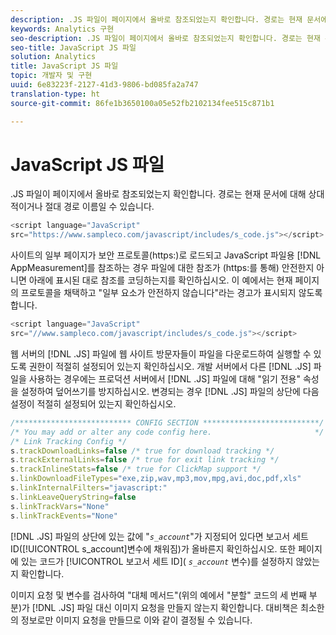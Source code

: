 ```yaml
---
description: .JS 파일이 페이지에서 올바로 참조되었는지 확인합니다. 경로는 현재 문서에 대해 상대적이거나 절대 경로 이름일 수 있습니다.
keywords: Analytics 구현
seo-description: .JS 파일이 페이지에서 올바로 참조되었는지 확인합니다. 경로는 현재 문서에 대해 상대적이거나 절대 경로 이름일 수 있습니다.
seo-title: JavaScript JS 파일
solution: Analytics
title: JavaScript JS 파일
topic: 개발자 및 구현
uuid: 6e83223f-2127-41d3-9806-bd085fa2a747
translation-type: ht
source-git-commit: 86fe1b3650100a05e52fb2102134fee515c871b1

---
```



# JavaScript JS 파일

.JS 파일이 페이지에서 올바로 참조되었는지 확인합니다. 경로는 현재 문서에 대해 상대적이거나 절대 경로 이름일 수 있습니다.

```js
<script language="JavaScript" 
src="https://www.sampleco.com/javascript/includes/s_code.js"></script>
```

사이트의 일부 페이지가 보안 프로토콜(https:)로 로드되고 JavaScript 파일용 [!DNL AppMeasurement]를 참조하는 경우 파일에 대한 참조가 (https:를 통해) 안전한지 아니면 아래에 표시된 대로 참조를 코딩하는지를 확인하십시오. 이 예에서는 현재 페이지의 프로토콜을 채택하고 "일부 요소가 안전하지 않습니다"라는 경고가 표시되지 않도록 합니다.

```js
<script language="JavaScript" 
src="//www.sampleco.com/javascript/includes/s_code.js"></script>
```

웹 서버의 [!DNL .JS] 파일에 웹 사이트 방문자들이 파일을 다운로드하여 실행할 수 있도록 권한이 적절히 설정되어 있는지 확인하십시오. 개발 서버에서 다른 [!DNL .JS] 파일을 사용하는 경우에는 프로덕션 서버에서 [!DNL .JS] 파일에 대해 "읽기 전용" 속성을 설정하여 덮어쓰기를 방지하십시오. 변경되는 경우 [!DNL .JS] 파일의 상단에 다음 설정이 적절히 설정되어 있는지 확인하십시오.

```js
/************************** CONFIG SECTION **************************/
/* You may add or alter any code config here.                       */
/* Link Tracking Config */
s.trackDownloadLinks=false /* true for download tracking */
s.trackExternalLinks=false /* true for exit link tracking */
s.trackInlineStats=false /* true for ClickMap support */
s.linkDownloadFileTypes="exe,zip,wav,mp3,mov,mpg,avi,doc,pdf,xls"
s.linkInternalFilters="javascript:"
s.linkLeaveQueryString=false
s.linkTrackVars="None" 
s.linkTrackEvents="None"
```

[!DNL .JS] 파일의 상단에 있는 값에 "*`s_account`*"가 지정되어 있다면 보고서 세트 ID([!UICONTROL s_account]변수에 채워짐)가 올바른지 확인하십시오. 또한 페이지에 있는 코드가 [!UICONTROL 보고서 세트 ID]( *`s_account`* 변수)를 설정하지 않았는지 확인합니다.

이미지 요청 및 변수를 검사하여 "대체 메서드"(위의 예에서 "분할" 코드의 세 번째 부분)가 [!DNL .JS] 파일 대신 이미지 요청을 만들지 않는지 확인합니다. 대비책은 최소한의 정보로만 이미지 요청을 만들므로 이와 같이 결정될 수 있습니다.

